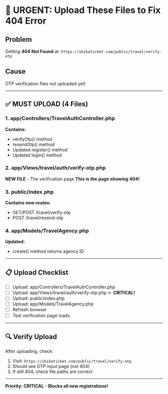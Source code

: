 # 🚨 URGENT: Upload These Files to Fix 404 Error

## Problem
Getting **404 Not Found** at: `https://shikaticket.com/public/travel/verify-otp`

## Cause
OTP verification files not uploaded yet!

---

## ✅ MUST UPLOAD (4 Files)

### 1. app/Controllers/TravelAuthController.php
**Contains:**
- verifyOtp() method
- resendOtp() method
- Updated register() method
- Updated login() method

### 2. app/Views/travel/auth/verify-otp.php
**NEW FILE** - The verification page
**This is the page showing 404!**

### 3. public/index.php
**Contains new routes:**
- GET/POST /travel/verify-otp
- POST /travel/resend-otp

### 4. app/Models/TravelAgency.php
**Updated:**
- create() method returns agency ID

---

## 📋 Upload Checklist

- [ ] Upload: app/Controllers/TravelAuthController.php
- [ ] Upload: app/Views/travel/auth/verify-otp.php ← **CRITICAL!**
- [ ] Upload: public/index.php
- [ ] Upload: app/Models/TravelAgency.php
- [ ] Refresh browser
- [ ] Test verification page loads

---

## 🔍 Verify Upload

After uploading, check:
1. Visit: `https://shikaticket.com/public/travel/verify-otp`
2. Should see OTP input page (not 404)
3. If still 404, check file paths are correct

---

**Priority: CRITICAL - Blocks all new registrations!**


